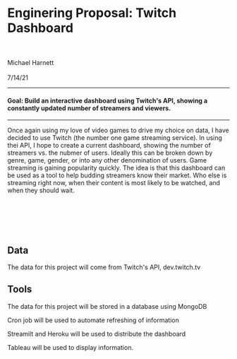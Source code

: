 # Enginering Proposal: Twitch Dashboard
<br></br>
Michael Harnett
<br></br>
7/14/21
<HR></HR>


#### <b> Goal: </b> Build an interactive dashboard using Twitch's API, showing a constantly updated number of streamers and viewers.
<hr></hr>


Once again using my love of video games to drive my choice on data, I have decided to use Twitch (the number one game streaming service). In using thei API, I hope to create a current dashboard, showing the number of streamers vs. the nubmer of users. Ideally this can be broken down by genre, game, gender, or into any other denomination of users. Game streaming is gaining popularity quickly. The idea is that this dashboard can be used as a tool to help budding streamers know their market. Who else is streaming right now, when their content is most likely to be watched, and when they should wait.
<br></br>
<br></br>
<br></br>
## Data
The data for this project will come from Twitch's API, dev.twitch.tv



## Tools
The data for this project will be stored in a database using MongoDB

Cron job will be used to automate refreshing of information

Streamilt and Heroku will be used to distribute the dashboard

Tableau will be used to display information.

<br></br>
<br></br>
<br></br>
